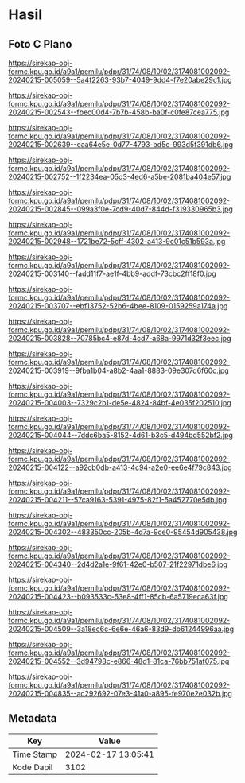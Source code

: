 # Hasil

## Foto C Plano

https://sirekap-obj-formc.kpu.go.id/a9a1/pemilu/pdpr/31/74/08/10/02/3174081002092-20240215-005059--5a4f2263-93b7-4049-9dd4-f7e20abe29c1.jpg

https://sirekap-obj-formc.kpu.go.id/a9a1/pemilu/pdpr/31/74/08/10/02/3174081002092-20240215-002543--fbec00d4-7b7b-458b-ba0f-c0fe87cea775.jpg

https://sirekap-obj-formc.kpu.go.id/a9a1/pemilu/pdpr/31/74/08/10/02/3174081002092-20240215-002639--eaa64e5e-0d77-4793-bd5c-993d5f391db6.jpg

https://sirekap-obj-formc.kpu.go.id/a9a1/pemilu/pdpr/31/74/08/10/02/3174081002092-20240215-002752--1f2234ea-05d3-4ed6-a5be-2081ba404e57.jpg

https://sirekap-obj-formc.kpu.go.id/a9a1/pemilu/pdpr/31/74/08/10/02/3174081002092-20240215-002845--099a3f0e-7cd9-40d7-844d-f319330965b3.jpg

https://sirekap-obj-formc.kpu.go.id/a9a1/pemilu/pdpr/31/74/08/10/02/3174081002092-20240215-002948--1721be72-5cff-4302-a413-9c01c51b593a.jpg

https://sirekap-obj-formc.kpu.go.id/a9a1/pemilu/pdpr/31/74/08/10/02/3174081002092-20240215-003140--fadd11f7-ae1f-4bb9-addf-73cbc2ff18f0.jpg

https://sirekap-obj-formc.kpu.go.id/a9a1/pemilu/pdpr/31/74/08/10/02/3174081002092-20240215-003707--ebf13752-52b6-4bee-8109-0159259a174a.jpg

https://sirekap-obj-formc.kpu.go.id/a9a1/pemilu/pdpr/31/74/08/10/02/3174081002092-20240215-003828--70785bc4-e87d-4cd7-a68a-9971d32f3eec.jpg

https://sirekap-obj-formc.kpu.go.id/a9a1/pemilu/pdpr/31/74/08/10/02/3174081002092-20240215-003919--9fba1b04-a8b2-4aa1-8883-09e307d6f60c.jpg

https://sirekap-obj-formc.kpu.go.id/a9a1/pemilu/pdpr/31/74/08/10/02/3174081002092-20240215-004003--7329c2b1-de5e-4824-84bf-4e035f202510.jpg

https://sirekap-obj-formc.kpu.go.id/a9a1/pemilu/pdpr/31/74/08/10/02/3174081002092-20240215-004044--7ddc6ba5-8152-4d61-b3c5-d494bd552bf2.jpg

https://sirekap-obj-formc.kpu.go.id/a9a1/pemilu/pdpr/31/74/08/10/02/3174081002092-20240215-004122--a92cb0db-a413-4c94-a2e0-ee6e4f79c843.jpg

https://sirekap-obj-formc.kpu.go.id/a9a1/pemilu/pdpr/31/74/08/10/02/3174081002092-20240215-004211--57ca9163-5391-4975-82f1-5a452770e5db.jpg

https://sirekap-obj-formc.kpu.go.id/a9a1/pemilu/pdpr/31/74/08/10/02/3174081002092-20240215-004302--483350cc-205b-4d7a-9ce0-95454d905438.jpg

https://sirekap-obj-formc.kpu.go.id/a9a1/pemilu/pdpr/31/74/08/10/02/3174081002092-20240215-004340--2d4d2a1e-9f61-42e0-b507-21f22971dbe6.jpg

https://sirekap-obj-formc.kpu.go.id/a9a1/pemilu/pdpr/31/74/08/10/02/3174081002092-20240215-004423--b093533c-53e8-4ff1-85cb-6a5719eca63f.jpg

https://sirekap-obj-formc.kpu.go.id/a9a1/pemilu/pdpr/31/74/08/10/02/3174081002092-20240215-004509--3a18ec6c-6e6e-46a6-83d9-db61244996aa.jpg

https://sirekap-obj-formc.kpu.go.id/a9a1/pemilu/pdpr/31/74/08/10/02/3174081002092-20240215-004552--3d94798c-e866-48d1-81ca-76bb751af075.jpg

https://sirekap-obj-formc.kpu.go.id/a9a1/pemilu/pdpr/31/74/08/10/02/3174081002092-20240215-004835--ac292692-07e3-41a0-a895-fe970e2e032b.jpg


## Metadata

| Key        | Value               |
| ---------- | ------------------- |
| Time Stamp | 2024-02-17 13:05:41 |
| Kode Dapil | 3102                |



